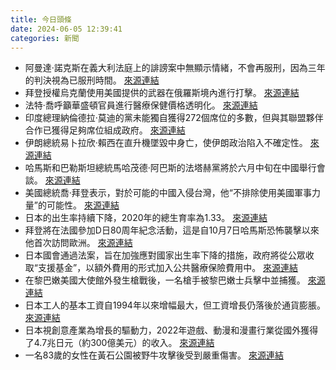 ```yaml
---
title: 今日頭條
date: 2024-06-05 12:39:41
categories: 新聞            
---
```

- 阿曼達·諾克斯在義大利法庭上的誹謗案中無顯示情緒，不會再服刑，因為三年的判決視為已服刑時間。 [來源連結](https://www.npr.org/2024/06/05/g-s1-2889/amanda-knox-italy-court-slander-charge)
- 拜登授權烏克蘭使用美國提供的武器在俄羅斯境內進行打擊。 [來源連結](https://www.npr.org/2024/06/05/nx-s1-4950139/biden-d-day-nato-democracy-trump)
- 法特·喬呼籲華盛頓官員進行醫療保健價格透明化。 [來源連結](https://www.npr.org/2024/06/05/nx-s1-4974810/fat-joe-power-to-the-patients-hospital-price-transparency)
- 印度總理納倫德拉·莫迪的黨未能獨自獲得272個席位的多數，但與其聯盟夥伴合作已獲得足夠席位組成政府。 [來源連結](https://asiatimes.com/2024/06/modis-tumble-good-news-for-indias-economy/)
- 伊朗總統易卜拉欣·賴西在直升機墜毀中身亡，使伊朗政治陷入不確定性。 [來源連結](https://asiatimes.com/2024/06/iran-hardliners-jostling-for-post-khamenei-supremacy/)
- 哈馬斯和巴勒斯坦總統馬哈茂德·阿巴斯的法塔赫黨將於六月中旬在中國舉行會談。 [來源連結](https://www.japantimes.co.jp/news/2024/06/05/world/hamas-post-war-palestinian-fatah/)
- 美國總統喬·拜登表示，對於可能的中國入侵台灣，他“不排除使用美國軍事力量”的可能性。 [來源連結](https://www.japantimes.co.jp/news/2024/06/05/asia-pacific/politics/biden-defend-taiwan-china/)
- 日本的出生率持續下降，2020年的總生育率為1.33。 [來源連結](https://www.japantimes.co.jp/news/2024/06/05/japan/society/japan-birth-rate-2023/)
- 拜登將在法國參加D日80周年紀念活動，這是自10月7日哈馬斯恐怖襲擊以來他首次訪問歐洲。 [來源連結](https://www.japantimes.co.jp/news/2024/06/05/world/europe-biden-solidarity-isolation/)
- 日本國會通過法案，旨在加強應對國家出生率下降的措施，政府將從公眾收取“支援基金”，以額外費用的形式加入公共醫療保險費用中。 [來源連結](https://www.japantimes.co.jp/news/2024/06/05/japan/society/child-care-law-enacted/)
- 在黎巴嫩美國大使館外發生槍戰後，一名槍手被黎巴嫩士兵擊中並捕獲。 [來源連結](https://www.npr.org/2024/06/05/nx-s1-4993452/us-embassy-beirut-lebanon-attack-gunmen-lebanese-military)
- 日本工人的基本工資自1994年以來增幅最大，但工資增長仍落後於通貨膨脹。 [來源連結](https://www.japantimes.co.jp/business/2024/06/05/economy/japan-wages/)
- 日本視創意產業為增長的驅動力，2022年遊戲、動漫和漫畫行業從國外獲得了4.7兆日元（約300億美元）的收入。 [來源連結](https://www.japantimes.co.jp/business/2024/06/05/japan-anime-games-market/)
- 一名83歲的女性在黃石公園被野牛攻擊後受到嚴重傷害。 [來源連結](https://www.npr.org/2024/06/05/g-s1-2891/83-year-old-bison-yellowstone-park)



